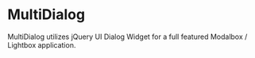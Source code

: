 MultiDialog
===========

MultiDialog utilizes jQuery UI Dialog Widget for a full featured Modalbox / Lightbox application.